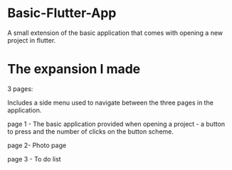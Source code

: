 # Basic-Flutter-App
A small extension of the basic application that comes with opening a new project in flutter.

# The expansion I made
3 pages:

Includes a side menu used to navigate between the three pages in the application.

page 1 - The basic application provided when opening a project - a button to press and the number of clicks on the button scheme.

page 2- Photo page

page 3 - To do list


